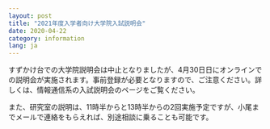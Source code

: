 ```yaml
---
layout: post
title: "2021年度入学者向け大学院入試説明会"
date: 2020-04-22
category: information
lang: ja
---
```


すずかけ台での大学院説明会は中止となりましたが、4月30日日にオンラインでの説明会が実施されます。事前登録が必要となりますので、ご注意ください。詳しくは、情報通信系の入試説明会のページをご覧ください。

また、研究室の説明は、11時半からと13時半からの2回実施予定ですが、小尾までメールで連絡をもらえれば、別途相談に乗ることも可能です。